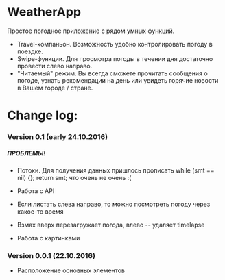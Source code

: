 # WeatherApp
Простое погодное приложение с рядом умных функций. 
* Travel-компаньон. Возможность удобно контролировать погоду в поездке. 
* Swipe-функции. Для проcмотра погоды в течении дня достаточно провести слево направо. 
* "Читаемый" режим. Вы всегда сможете прочитать сообщения о погоде, узнать рекомендации на день или увидеть горячие новости в Вашем городе / стране. 

# Change log: 
### Version 0.1 (early 24.10.2016)

##### ПРОБЛЕМЫ! 
* Потоки. Для получения данных пришлось прописать while (smt == nil) {}; return smt; что очень не очень :( 

* Работа с API
* Если листать слева направо, то можно посмотреть погоду через какое-то время
* Взмах вверх перезагружает погода, влево -- удаляет timelapse 
* Работа с картинками 



### Version 0.0.1 (22.10.2016)
* Расположение основных элементов 
